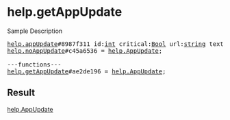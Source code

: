 # help.getAppUpdate

Sample Description

<pre>
<a href="../constructor/help.appUpdate">help.appUpdate</a>#8987f311 id:<a href="../type/int.md">int</a> critical:<a href="../type/Bool.md">Bool</a> url:<a href="../type/string.md">string</a> text:<a href="../type/string.md">string</a> = <a href="../type/help.AppUpdate.md">help.AppUpdate</a>;
<a href="../constructor/help.noAppUpdate">help.noAppUpdate</a>#c45a6536 = <a href="../type/help.AppUpdate.md">help.AppUpdate</a>;

---functions---
<a href="../method/help.getAppUpdate.md">help.getAppUpdate</a>#ae2de196 = <a href="../type/help.AppUpdate.md">help.AppUpdate</a>;</pre>

## Result

<a href="../type/help.AppUpdate.md">help.AppUpdate</a>

